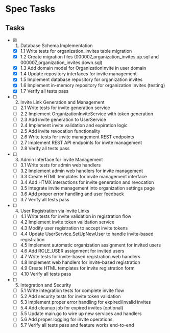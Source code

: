 # Spec Tasks

## Tasks

- [x] 1. Database Schema Implementation
  - [x] 1.1 Write tests for organization_invites table migration
  - [x] 1.2 Create migration files (000007_organization_invites.up.sql and 000007_organization_invites.down.sql)
  - [x] 1.3 Add domain model for OrganizationInvite in user domain
  - [x] 1.4 Update repository interfaces for invite management
  - [x] 1.5 Implement database repository for organization invites
  - [x] 1.6 Implement in-memory repository for organization invites (testing)
  - [x] 1.7 Verify all tests pass

- [ ] 2. Invite Link Generation and Management
  - [ ] 2.1 Write tests for invite generation service
  - [ ] 2.2 Implement OrganizationInviteService with token generation
  - [ ] 2.3 Add invite generation to UserService
  - [ ] 2.4 Implement invite validation and expiration logic
  - [ ] 2.5 Add invite revocation functionality
  - [ ] 2.6 Write tests for invite management REST endpoints
  - [ ] 2.7 Implement REST API endpoints for invite management
  - [ ] 2.8 Verify all tests pass

- [ ] 3. Admin Interface for Invite Management
  - [ ] 3.1 Write tests for admin web handlers
  - [ ] 3.2 Implement admin web handlers for invite management
  - [ ] 3.3 Create HTML templates for invite management interface
  - [ ] 3.4 Add HTMX interactions for invite generation and revocation
  - [ ] 3.5 Integrate invite management into organization settings page
  - [ ] 3.6 Add proper error handling and user feedback
  - [ ] 3.7 Verify all tests pass

- [ ] 4. User Registration via Invite Links
  - [ ] 4.1 Write tests for invite validation in registration flow
  - [ ] 4.2 Implement invite token validation service
  - [ ] 4.3 Modify user registration to accept invite tokens
  - [ ] 4.4 Update UserService.SetUpNewUser to handle invite-based registration
  - [ ] 4.5 Implement automatic organization assignment for invited users
  - [ ] 4.6 Add ROLE_USER assignment for invited users
  - [ ] 4.7 Write tests for invite-based registration web handlers
  - [ ] 4.8 Implement web handlers for invite-based registration
  - [ ] 4.9 Create HTML templates for invite registration form
  - [ ] 4.10 Verify all tests pass

- [ ] 5. Integration and Security
  - [ ] 5.1 Write integration tests for complete invite flow
  - [ ] 5.2 Add security tests for invite token validation
  - [ ] 5.3 Implement proper error handling for expired/invalid invites
  - [ ] 5.4 Add cleanup job for expired invites (optional)
  - [ ] 5.5 Update main.go to wire up new services and handlers
  - [ ] 5.6 Add proper logging for invite operations
  - [ ] 5.7 Verify all tests pass and feature works end-to-end
